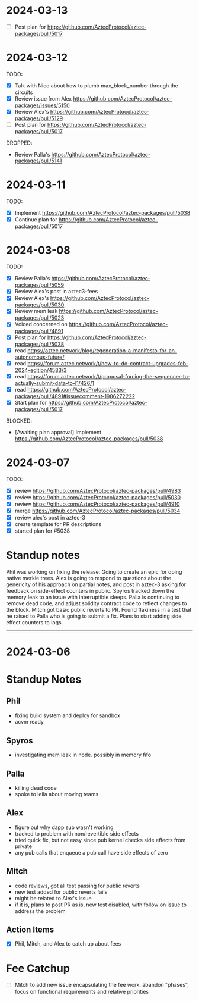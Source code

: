 # 2024-03-13

- [ ] Post plan for https://github.com/AztecProtocol/aztec-packages/pull/5017

# 2024-03-12

TODO:

- [x] Talk with Nico about how to plumb max_block_number through the circuits
- [x] Review issue from Alex https://github.com/AztecProtocol/aztec-packages/issues/5150
- [x] Review Alex's https://github.com/AztecProtocol/aztec-packages/pull/5129
- [ ] Post plan for https://github.com/AztecProtocol/aztec-packages/pull/5017

DROPPED:

- Review Palla's https://github.com/AztecProtocol/aztec-packages/pull/5141

# 2024-03-11

TODO:

- [x] Implement https://github.com/AztecProtocol/aztec-packages/pull/5038
- [x] Continue plan for https://github.com/AztecProtocol/aztec-packages/pull/5017

# 2024-03-08

TODO:

- [x] Review Palla's https://github.com/AztecProtocol/aztec-packages/pull/5059
- [x] Review Alex's post in aztec3-fees
- [x] Review Alex's https://github.com/AztecProtocol/aztec-packages/pull/5030
- [x] Review mem leak https://github.com/AztecProtocol/aztec-packages/pull/5023
- [x] Voiced concerned on https://github.com/AztecProtocol/aztec-packages/pull/4891
- [x] Post plan for https://github.com/AztecProtocol/aztec-packages/pull/5038
- [x] read https://aztec.network/blog/regeneration-a-manifesto-for-an-autonomous-future/
- [x] read https://forum.aztec.network/t/how-to-do-contract-upgrades-feb-2024-edition/4583/3
- [x] read https://forum.aztec.network/t/proposal-forcing-the-sequencer-to-actually-submit-data-to-l1/426/1
- [x] read https://github.com/AztecProtocol/aztec-packages/pull/4891#issuecomment-1986272222
- [x] Start plan for https://github.com/AztecProtocol/aztec-packages/pull/5017

BLOCKED:

- [Awaiting plan approval] Implement https://github.com/AztecProtocol/aztec-packages/pull/5038

# 2024-03-07

TODO:

- [x] review https://github.com/AztecProtocol/aztec-packages/pull/4983
- [x] review https://github.com/AztecProtocol/aztec-packages/pull/5030
- [x] review https://github.com/AztecProtocol/aztec-packages/pull/4910
- [x] merge https://github.com/AztecProtocol/aztec-packages/pull/5034
- [x] review alex's post in aztec-3
- [x] create template for PR descriptions
- [x] started plan for #5038

# Standup notes

Phil was working on fixing the release. Going to create an epic for doing native merkle trees.
Alex is going to respond to questions about the genericity of his approach on partial notes, and post in aztec-3 asking for feedback on side-effect counters in public.
Spyros tracked down the memory leak to an issue with interruptible sleeps.
Palla is continuing to remove dead code, and adjust solidity contract code to reflect changes to the block.
Mitch got basic public reverts to PR. Found flakiness in a test that he raised to Palla who is going to submit a fix. Plans to start adding side effect counters to logs.

---

# 2024-03-06

# Standup Notes

## Phil

- fixing build system and deploy for sandbox
- acvm ready

## Spyros

- investigating mem leak in node. possibly in memory fifo

## Palla

- killing dead code
- spoke to leila about moving teams

## Alex

- figure out why dapp sub wasn't working
- tracked to problem with non/revertible side effects
- tried quick fix, but not easy since pub kernel checks side effects from private
- any pub calls that enqueue a pub call have side effects of zero

## Mitch

- code reviews, got all test passing for public reverts
- new test added for public reverts fails
- might be related to Alex's issue
- if it is, plans to post PR as is, new test disabled, with follow on issue to address the problem

## Action Items

- [x] Phil, Mitch, and Alex to catch up about fees

# Fee Catchup

- [ ] Mitch to add new issue encapsulating the fee work. abandon "phases", focus on functional requirements and relative priorities
